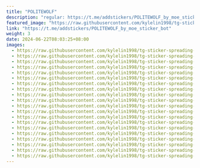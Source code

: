 ```yaml
---
title: "POLITEWOLF"
description: "regular: https://t.me/addstickers/POLITEWOLF_by_moe_sticker_bot"
featured_image: "https://raw.githubusercontent.com/kylelin1998/tg-sticker-spreading-worldwide-images/main/img/c22f641c-e2a3-4e8f-9c64-64ed37da8d03.jpg"
link: "https://t.me/addstickers/POLITEWOLF_by_moe_sticker_bot"
weight: 3
date: 2024-06-22T08:03:25+08:00
images:
  - https://raw.githubusercontent.com/kylelin1998/tg-sticker-spreading-worldwide-images/main/img/c22f641c-e2a3-4e8f-9c64-64ed37da8d03.jpg
  - https://raw.githubusercontent.com/kylelin1998/tg-sticker-spreading-worldwide-images/main/img/eb2b1425-1247-4d5b-8af3-975b64a5c49c.jpg
  - https://raw.githubusercontent.com/kylelin1998/tg-sticker-spreading-worldwide-images/main/img/0c662a3e-f57a-4edc-a0ba-200b61e9384a.jpg
  - https://raw.githubusercontent.com/kylelin1998/tg-sticker-spreading-worldwide-images/main/img/063fb5d7-99e9-417d-8785-6773b505ceae.jpg
  - https://raw.githubusercontent.com/kylelin1998/tg-sticker-spreading-worldwide-images/main/img/b79ba1f3-eb7c-40eb-8b65-e4c7d3aef92b.jpg
  - https://raw.githubusercontent.com/kylelin1998/tg-sticker-spreading-worldwide-images/main/img/6d349d04-efc0-4502-843b-53bec6f6a482.jpg
  - https://raw.githubusercontent.com/kylelin1998/tg-sticker-spreading-worldwide-images/main/img/04bc3b78-6ca4-42db-b0ea-4dd84422e329.jpg
  - https://raw.githubusercontent.com/kylelin1998/tg-sticker-spreading-worldwide-images/main/img/9058eb9d-edb5-4f7b-9df5-f58c0e13f233.jpg
  - https://raw.githubusercontent.com/kylelin1998/tg-sticker-spreading-worldwide-images/main/img/05015dd2-85b5-469d-9413-6acc8bcc90fa.jpg
  - https://raw.githubusercontent.com/kylelin1998/tg-sticker-spreading-worldwide-images/main/img/95e4a4f1-d771-4033-9c7c-a9d63a6f625a.jpg
  - https://raw.githubusercontent.com/kylelin1998/tg-sticker-spreading-worldwide-images/main/img/f0948647-0c20-4b88-95ed-2622cc4535a1.jpg
  - https://raw.githubusercontent.com/kylelin1998/tg-sticker-spreading-worldwide-images/main/img/3de7cfe5-8a2b-47e5-b875-96b605c46194.jpg
  - https://raw.githubusercontent.com/kylelin1998/tg-sticker-spreading-worldwide-images/main/img/7100a726-6d9d-47c0-a189-11a20cf530c8.jpg
  - https://raw.githubusercontent.com/kylelin1998/tg-sticker-spreading-worldwide-images/main/img/4327a272-b16a-4fca-a540-b59cc7951c91.jpg
  - https://raw.githubusercontent.com/kylelin1998/tg-sticker-spreading-worldwide-images/main/img/6feb938e-6847-43c0-a041-d921f95c2232.jpg
  - https://raw.githubusercontent.com/kylelin1998/tg-sticker-spreading-worldwide-images/main/img/3cadd582-1306-4188-b9f1-a823f2e4cbb9.jpg
  - https://raw.githubusercontent.com/kylelin1998/tg-sticker-spreading-worldwide-images/main/img/d58eb745-68ee-4ced-baaf-ac6604d42dbb.jpg
  - https://raw.githubusercontent.com/kylelin1998/tg-sticker-spreading-worldwide-images/main/img/518327fc-7279-4299-93b1-a91f07cbc83e.jpg
  - https://raw.githubusercontent.com/kylelin1998/tg-sticker-spreading-worldwide-images/main/img/cbb39341-70cd-4d6b-ae26-328effb27672.jpg
  - https://raw.githubusercontent.com/kylelin1998/tg-sticker-spreading-worldwide-images/main/img/36e4d3f8-7d82-4a87-a0c7-32069cc7eb2e.jpg
---
```

